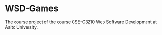 # WSD-Games

The course project of the course CSE-C3210 Web Software Development at Aalto University.
